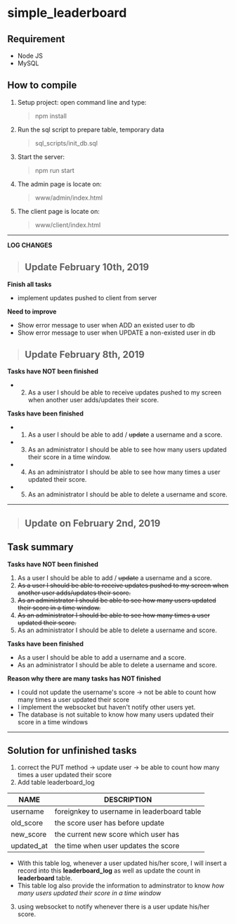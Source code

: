 # simple_leaderboard

## Requirement
+ Node JS
+ MySQL

## How to compile
1. Setup project: open command line and type:
    > npm install
2. Run the sql script to prepare table, temporary data
    > sql_scripts/init_db.sql
3. Start the server:
    > npm run start
4. The admin page is locate on:
    > www/admin/index.html
5. The client page is locate on:
    > www/client/index.html
---
**LOG CHANGES**

> ## Update February 10th, 2019
**Finish all tasks**
+ implement updates pushed to client from server

**Need to improve**
+ Show error message to user when ADD an existed user to db
+ Show error message to user when UPDATE a non-existed user in db

> ## Update February 8th, 2019
**Tasks have NOT been finished**
+ 2. As a user I should be able to receive updates pushed to my screen when another user adds/updates their score.

**Tasks have been finished**
+ 1. As a user I should be able to add / ~~update~~ a username and a score.
+ 3. As an administrator I should be able to see how many users updated their score in a time window.
+ 4. As an administrator I should be able to see how many times a user updated their score.
+ 5. As an administrator I should be able to delete a username and score.

---
> ## Update on February 2nd, 2019
## Task summary
**Tasks have NOT been finished**
1. As a user I should be able to add / ~~update~~ a username and a score.
2. ~~As a user I should be able to receive updates pushed to my screen when another user adds/updates their score.~~
3. ~~As an administrator I should be able to see how many users updated their score in a time window.~~
4. ~~As an administrator I should be able to see how many times a user updated their score.~~
5. As an administrator I should be able to delete a username and score.

**Tasks have been finished**
+ As a user I should be able to add a username and a score.
+ As an administrator I should be able to delete a username and score.

**Reason why there are many tasks has NOT finished**
+ I could not update the username's score -> not be able to count how many times a user updated their score
+ I implement the websocket but haven't notify other users yet.
+ The database is not suitable to know how many users updated their score in a time windows

---
## Solution for unfinished tasks
1. correct the PUT method -> update user -> be able to count how many times a user updated their score
2. Add table leaderboard_log

  | NAME     | DESCRIPTION|
  |---------|-----------|
  |username | foreignkey to username in leaderboard table|
  |old_score| the score user has before update|
  |new_score| the current new score which user has|
  |updated_at| the time when user updates the score|

+ With this table log, whenever a user updated his/her score, I will insert a record into this **leaderboard_log** as well as update the count in **leaderboard** table.
+ This table log also provide the information to adminstrator to know *how many users updated their score in a time window*

3. using websocket to notify whenever there is a user update his/her score.